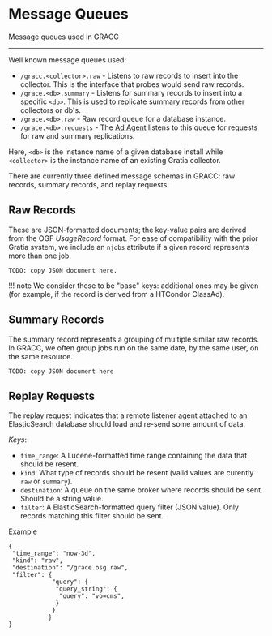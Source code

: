 # Message Queues

Message queues used in GRACC

---

Well known message queues used:

* `/gracc.<collector>.raw` - Listens to raw records to insert into the collector.  This is the interface that probes would send raw records.
* `/grace.<db>.summary` - Listens for summary records to insert into a specific `<db>`.  This is used to replicate summary records from other collectors or db's.
* `/grace.<db>.raw` - Raw record queue for a database instance.
* `/grace.<db>.requests` - The [Ad Agent](agent-arch.md) listens to this queue for requests for raw and summary replications.

Here, `<db>` is the instance name of a given database install while `<collector>` is the instance name of an existing Gratia collector.

There are currently three defined message schemas in GRACC: raw records, summary records, and replay requests:

Raw Records
-----------

These are JSON-formatted documents; the key-value pairs are derived from the OGF *UsageRecord* format.  For ease of compatibility with the prior Gratia system, we include an `njobs` attribute if a given record represents more than one job.
```
TODO: copy JSON document here.
```

!!! note
    We consider these to be "base" keys: additional ones may be given (for example, if the record is derived from a HTCondor ClassAd).

Summary Records
---------------

The summary record represents a grouping of multiple similar raw records.  In GRACC, we often group jobs run on the same date, by the same user, on the same resource.
```
TODO: copy JSON document here
```

Replay Requests
---------------

The replay request indicates that a remote listener agent attached to an ElasticSearch database should load and re-send some amount of data.

*Keys*:
* `time_range`: A Lucene-formatted time range containing the data that should be resent.
* `kind`: What type of records should be resent (valid values are curently `raw` or `summary`).
* `destination`: A queue on the same broker where records should be sent.  Should be a string value.
* `filter`: A ElasticSearch-formatted query filter (JSON value).  Only records matching this filter should be sent.

Example
```
{
 "time_range": "now-3d",
 "kind": "raw",
 "destination": "/grace.osg.raw",
 "filter": {
            "query": {
             "query_string": {
              "query": "vo=cms",
             }
            }
           }
}
```

